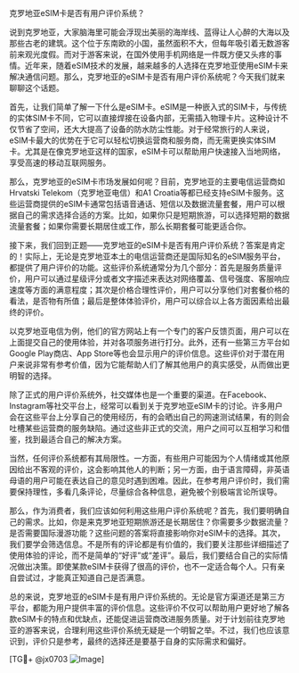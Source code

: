 克罗地亚eSIM卡是否有用户评价系统？

说到克罗地亚，大家脑海里可能会浮现出美丽的海岸线、蓝得让人心醉的大海以及那些古老的建筑。这个位于东南欧的小国，虽然面积不大，但每年吸引着无数游客前来观光度假。而对于游客来说，在国外使用手机网络是一件既方便又头疼的事情。近年来，随着eSIM技术的发展，越来越多的人选择在克罗地亚使用eSIM卡来解决通信问题。那么，克罗地亚的eSIM卡是否有用户评价系统呢？今天我们就来聊聊这个话题。

首先，让我们简单了解一下什么是eSIM卡。eSIM是一种嵌入式的SIM卡，与传统的实体SIM卡不同，它可以直接焊接在设备内部，无需插入物理卡片。这种设计不仅节省了空间，还大大提高了设备的防水防尘性能。对于经常旅行的人来说，eSIM卡最大的优势在于它可以轻松切换运营商和服务商，而无需更换实体SIM卡。尤其是在像克罗地亚这样的国家，eSIM卡可以帮助用户快速接入当地网络，享受高速的移动互联网服务。

那么，克罗地亚的eSIM卡市场发展如何呢？目前，克罗地亚的主要电信运营商如Hrvatski Telekom（克罗地亚电信）和A1 Croatia等都已经支持eSIM卡服务。这些运营商提供的eSIM卡通常包括语音通话、短信以及数据流量套餐，用户可以根据自己的需求选择合适的方案。比如，如果你只是短期旅游，可以选择短期的数据流量套餐；如果你需要长期居住或工作，那么长期套餐可能更适合你。

接下来，我们回到正题——克罗地亚的eSIM卡是否有用户评价系统？答案是肯定的！实际上，无论是克罗地亚本土的电信运营商还是国际知名的eSIM服务平台，都提供了用户评价的功能。这些评价系统通常分为几个部分：首先是服务质量评价，用户可以通过星级评分或者文字描述来表达对网络覆盖、信号强度、客服响应速度等方面的满意程度；其次是价格合理性评价，用户可以分享他们对套餐价格的看法，是否物有所值；最后是整体体验评价，用户可以综合以上各方面因素给出最终的评价。

以克罗地亚电信为例，他们的官方网站上有一个专门的客户反馈页面，用户可以在上面提交自己的使用体验，并对各项服务进行打分。此外，还有一些第三方平台如Google Play商店、App Store等也会显示用户的评价信息。这些评价对于潜在用户来说非常有参考价值，因为它能帮助人们了解其他用户的真实感受，从而做出更明智的选择。

除了正式的用户评价系统外，社交媒体也是一个重要的渠道。在Facebook、Instagram等社交平台上，经常可以看到关于克罗地亚eSIM卡的讨论。许多用户会在这些平台上分享自己的使用经历，有的会晒出自己的网速测试结果，有的则会吐槽某些运营商的服务缺陷。通过这些非正式的交流，用户之间可以互相学习和借鉴，找到最适合自己的解决方案。

当然，任何评价系统都有其局限性。一方面，有些用户可能因为个人情绪或其他原因给出不客观的评价，这会影响其他人的判断；另一方面，由于语言障碍，非英语母语的用户可能在表达自己的意见时遇到困难。因此，在参考用户评价时，我们需要保持理性，多看几条评论，尽量综合各种信息，避免被个别极端言论所误导。

那么，作为消费者，我们应该如何利用这些用户评价系统呢？首先，我们要明确自己的需求。比如，你是来克罗地亚短期旅游还是长期居住？你需要多少数据流量？是否需要国际漫游功能？这些问题的答案将直接影响你对eSIM卡的选择。其次，我们要学会筛选信息。不是所有的评论都是有价值的，我们要关注那些详细描述了使用体验的评论，而不是简单的“好评”或“差评”。最后，我们要结合自己的实际情况做出决策。即使某款eSIM卡获得了很高的评价，也不一定适合每个人。只有亲自尝试过，才能真正知道自己是否满意。

总的来说，克罗地亚的eSIM卡是有用户评价系统的。无论是官方渠道还是第三方平台，都能为用户提供丰富的评价信息。这些评价不仅可以帮助用户更好地了解各款eSIM卡的特点和优缺点，还能促进运营商改进服务质量。对于计划前往克罗地亚的游客来说，合理利用这些评价系统无疑是一个明智之举。不过，我们也应该意识到，评价只是参考，最终的选择还是要基于自身的实际需求和偏好。

[TG💪+ @jx0703 ![Image](https://github.com/user-attachments/assets/dbca1d08-cadb-493c-b0ec-ad6f7a83f270)]